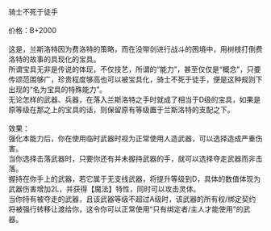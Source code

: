 <title>骑士不死于徒手</title>
<meta name="GENERATOR" content="WinCHM">
<meta http-equiv="Content-Type" content="text/html; charset=gb2312">
<br>骑士不死于徒手
<br>
<br>价格：B+2000
<br>
<br>这是，兰斯洛特因为费洛特的策略，而在没带剑进行战斗的困境中，用树枝打倒费洛特的故事的具现化的宝具。
<br>所谓宝具无非是传说的体现，不仅技艺，所谓的“能力”，甚至仅仅是“概念”，只要传颂范围够广，珍贵程度够高也可以被宝具化，骑士不死于徒手，便是这种规则下出现的“名为宝具的特殊能力”。
<br>无论怎样的武器、兵器，在落入兰斯洛特之手时就成了相当于D级的宝具，如果是原等级在那之上的宝具的话，则保留原有等级置于兰斯洛特的支配之下。
<br>
<br>效果：
<br>强化本能力后，你在使用临时武器时视为正常使用人造武器，可以选择造成严重伤害。
<br>当你选择击落武器时，只要你还有并未握持武器的手，就可以选择夺走武器而非击落。
<br>握持在你手上的武器，若它属于无支线武器，将提升等级到D，具体的数值体现为武器伤害增加2L，并获得【魔法】特性，同时可以攻击灵体。
<br>当你持有被夺走的武器，且该武器等级不超过A级时，该武器的所有权/绑定契约将被强行转移让渡给你，这令你可以正常使用“只有绑定者/主人才能使用”的武器。